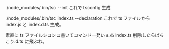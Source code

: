 ./node_modules/.bin/tsc --init
これで tsconfig 生成

./node_modules/.bin/tsc index.ts --declaration
これで ts ファイルから index.js と index.d.ts 生成。

素直に ts ファイルシコシコ書いてコマンド一発いぇあ
index.ts 削除したらばちこり.d.ts に飛ぶわ。
